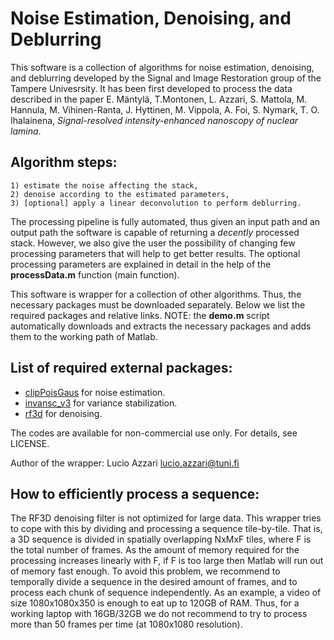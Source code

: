 # Noise Estimation, Denoising, and Deblurring

This software is a collection of algorithms for noise estimation, denoising, and deblurring developed by the Signal and Image Restoration group of the Tampere Univesrsity. It has been first developed to process the data described in the paper E. Mäntylä, T.Montonen, L. Azzari, S. Mattola, M. Hannula, M. Vihinen-Ranta, J. Hyttinen, M. Vippola, A. Foi, S. Nymark, T. O. Ihalainena, _Signal-resolved intensity-enhanced nanoscopy of nuclear lamina_. 

## Algorithm steps:
    
    1) estimate the noise affecting the stack,
    2) denoise according to the estimated parameters,
    3) [optional] apply a linear deconvolution to perform deblurring.

The processing pipeline is fully automated, thus given an input path and an output path the software is capable of returning a _decently_ processed stack. However, we also give the user the possibility of changing few processing parameters that will help to get better results. The optional processing parameters are explained in detail in the help of the **processData.m** function (main function).

This software is wrapper for a collection of other algorithms. Thus, the necessary packages must be downloaded separately. Below we list the required packages and relative links. NOTE: the **demo.m** script automatically downloads and extracts the necessary packages and adds them to the working path of Matlab.

## List of required external packages:

* [clipPoisGaus](https://webpages.tuni.fi/foi/ClipPoisGaus_stdEst2D_v232.zip) for noise estimation.
* [invansc_v3](https://webpages.tuni.fi/foi/invansc/invansc_v3.zip) for variance stabilization.
* [rf3d](https://webpages.tuni.fi/foi/GCF-BM3D/RF3D_v1p1p1.zip) for denoising.

The codes are available for non-commercial use only. For details, see LICENSE.

Author of the wrapper: Lucio Azzari [lucio.azzari@tuni.fi](lucio.azzari@tuni.fi)

## How to efficiently process a sequence:

The RF3D denoising filter is not optimized for large data. This wrapper tries to cope with this by dividing and processing a sequence tile-by-tile. That is, a 3D sequence is divided in spatially overlapping NxMxF tiles, where F is the total number of frames. As the amount of memory required for the processing increases linearly with F, if F is too large then Matlab will run out of memory fast enough. To avoid this problem, we recommend to temporally divide a sequence in the desired amount of frames, and to process each chunk of sequence independently. As an example, a video of size 1080x1080x350 is enough to eat up to 120GB of RAM. Thus, for a working laptop with 16GB/32GB we do not recommend to try to process more than 50 frames per time (at 1080x1080 resolution).
